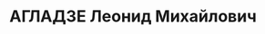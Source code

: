 ---
title: АГЛАДЗЕ Леонид Михайлович
description: '1897 г.р., грузин, канд. в члены ВКП(б) с 1930, нач. 1 Грузинской СД
  ЗАКВО, комбриг (26.11.1935). Награды: орден Красного Знамени 22.03.1936.

  Приговор: 21.10.1937'
---